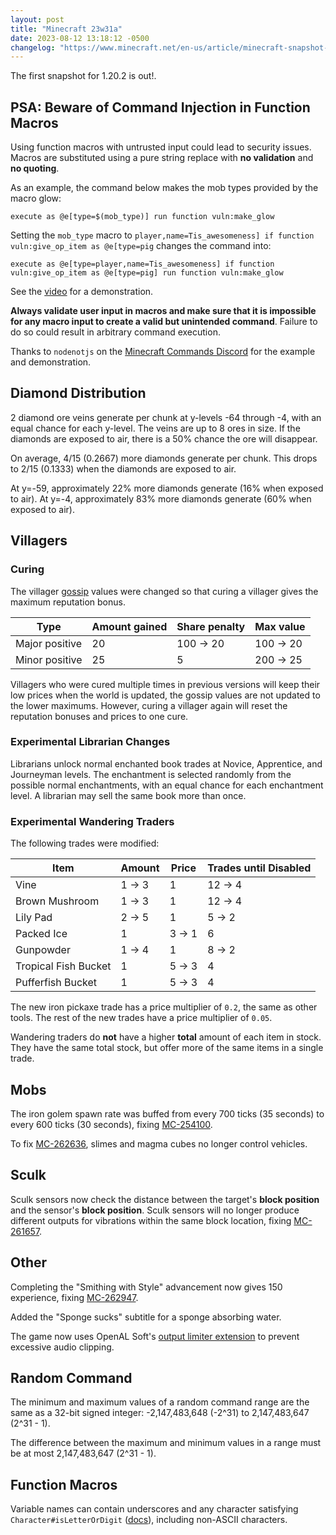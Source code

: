 ```yaml
---
layout: post
title: "Minecraft 23w31a"
date: 2023-08-12 13:18:12 -0500
changelog: "https://www.minecraft.net/en-us/article/minecraft-snapshot-23w31a"
---
```


The first snapshot for 1.20.2 is out!.

## PSA: Beware of Command Injection in Function Macros

Using function macros with untrusted input could lead to security issues. Macros are substituted using a pure string replace with **no validation** and **no quoting**.

As an example, the command below makes the mob types provided by the macro glow:

```
execute as @e[type=$(mob_type)] run function vuln:make_glow
```

Setting the `mob_type` macro to `player,name=Tis_awesomeness] if function vuln:give_op_item as @e[type=pig` changes the command into:

```
execute as @e[type=player,name=Tis_awesomeness] if function vuln:give_op_item as @e[type=pig] run function vuln:make_glow
```

See the [video](https://www.youtube.com/watch?v=MpG0XswTA_8) for a demonstration.

**Always validate user input in macros and make sure that it is impossible for any macro input to create a valid but unintended command**. Failure to do so could result in arbitrary command execution.

Thanks to `nodenotjs` on the [Minecraft Commands Discord](https://discord.gg/QAFXFtZ) for the example and demonstration.

## Diamond Distribution

2 diamond ore veins generate per chunk at y-levels -64 through -4, with an equal chance for each y-level. The veins are up to 8 ores in size. If the diamonds are exposed to air, there is a 50% chance the ore will disappear.

On average, 4/15 (0.2667) more diamonds generate per chunk. This drops to 2/15 (0.1333) when the diamonds are exposed to air.

At y=-59, approximately 22% more diamonds generate (16% when exposed to air). At y=-4, approximately 83% more diamonds generate (60% when exposed to air).

## Villagers

### Curing

The villager [gossip](https://minecraft.wiki/w/Villager#Gossiping) values were changed so that curing a villager gives the maximum reputation bonus.

| Type           | Amount gained | Share penalty | Max value |
| -------------- | ------------- | ------------- | --------- |
| Major positive | 20            | 100 → 20      | 100 → 20  |
| Minor positive | 25            | 5             | 200 → 25  |

Villagers who were cured multiple times in previous versions will keep their low prices when the world is updated, the gossip values are not updated to the lower maximums. However, curing a villager again will reset the reputation bonuses and prices to one cure.

### Experimental Librarian Changes

Librarians unlock normal enchanted book trades at Novice, Apprentice, and Journeyman levels. The enchantment is selected randomly from the possible normal enchantments, with an equal chance for each enchantment level. A librarian may sell the same book more than once.

### Experimental Wandering Traders

The following trades were modified:

| Item                 | Amount | Price | Trades until Disabled |
| -------------------- | ------ | ----- | --------------------- |
| Vine                 | 1 → 3  | 1     | 12 → 4                |
| Brown Mushroom       | 1 → 3  | 1     | 12 → 4                |
| Lily Pad             | 2 → 5  | 1     | 5 → 2                 |
| Packed Ice           | 1      | 3 → 1 | 6                     |
| Gunpowder            | 1 → 4  | 1     | 8 → 2                 |
| Tropical Fish Bucket | 1      | 5 → 3 | 4                     |
| Pufferfish Bucket    | 1      | 5 → 3 | 4                     |

The new iron pickaxe trade has a price multiplier of `0.2`, the same as other tools. The rest of the new trades have a price multiplier of `0.05`.

Wandering traders do **not** have a higher **total** amount of each item in stock. They have the same total stock, but offer more of the same items in a single trade.

## Mobs

The iron golem spawn rate was buffed from every 700 ticks (35 seconds) to every 600 ticks (30 seconds), fixing [MC-254100](https://bugs.mojang.com/browse/MC-254100).

To fix [MC-262636](https://bugs.mojang.com/browse/MC-262636), slimes and magma cubes no longer control vehicles.

## Sculk

Sculk sensors now check the distance between the target's **block position** and the sensor's **block position**. Sculk sensors will no longer produce different outputs for vibrations within the same block location, fixing [MC-261657](https://bugs.mojang.com/browse/MC-261657).

## Other

Completing the "Smithing with Style" advancement now gives 150 experience, fixing [MC-262947](https://bugs.mojang.com/browse/MC-262947).

Added the "Sponge sucks" subtitle for a sponge absorbing water.

The game now uses OpenAL Soft's [output limiter extension](https://openal-soft.org/openal-extensions/SOFT_output_limiter.txt) to prevent excessive audio clipping.

## Random Command

The minimum and maximum values of a random command range are the same as a 32-bit signed integer: -2,147,483,648 (-2^31) to 2,147,483,647 (2^31 - 1).

The difference between the maximum and minimum values in a range must be at most 2,147,483,647 (2^31 - 1).

## Function Macros

Variable names can contain underscores and any character satisfying `Character#isLetterOrDigit` ([docs](https://docs.oracle.com/en/java/javase/17/docs/api/java.base/java/lang/Character.html#isLetterOrDigit(char))), including non-ASCII characters.

